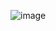 ![image](https://user-images.githubusercontent.com/44756128/114780788-7a93bb00-9d3d-11eb-9115-bc51b515ab59.png)

